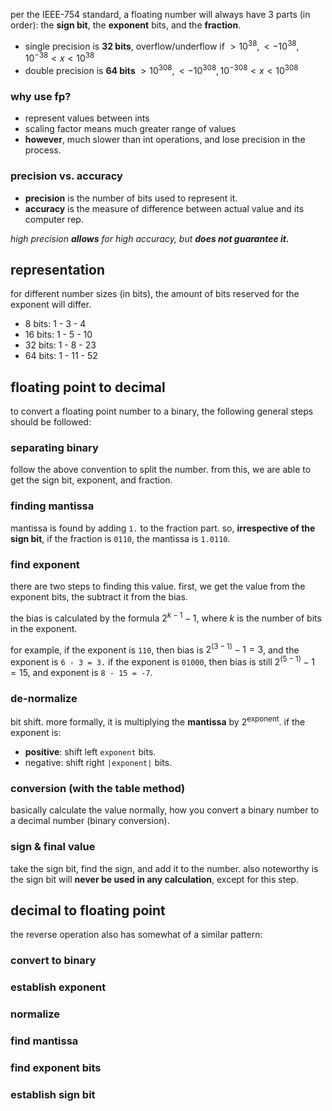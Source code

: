 per the IEEE-754 standard, a floating number will always have 3 parts (in order): the **sign bit**, the **exponent** bits, and the **fraction**.
- single precision is **32 bits**, overflow/underflow if $>10^{38}, <-10^{38}, 10^{-38} < x < 10^{38}$
- double precision is **64 bits** $>10^{308}, <-10^{308}, 10^{-308} < x < 10^{308}$

### why use fp?
- represent values between ints
- scaling factor means much greater range of values
- **however**, much slower than int operations, and lose precision in the process.
### precision vs. accuracy
- **precision** is the number of bits used to represent it.
- **accuracy** is the measure of difference between actual value and its computer rep.

*high precision **allows** for high accuracy, but **does not guarantee it.***
## representation
for different number sizes (in bits), the amount of bits reserved for the exponent will differ.
- 8 bits: 1 - 3 - 4
- 16 bits: 1 - 5 - 10
- 32 bits: 1 - 8 - 23
- 64 bits: 1 - 11 - 52

## floating point to decimal
to convert a floating point number to a binary, the following general steps should be followed:
### separating binary
follow the above convention to split the number. from this, we are able to get the sign bit, exponent, and fraction.
### finding mantissa
mantissa is found by adding `1.` to the fraction part. so, **irrespective of the sign bit**, if the fraction is `0110`, the mantissa is `1.0110`.
### find exponent
there are two steps to finding this value. first, we get the value from the exponent bits, the subtract it from the bias. 

the bias is calculated by the formula $2^{k - 1} - 1$, where $k$ is the number of bits in the exponent.

for example, if the exponent is `110`, then bias is $2^{(3 - 1)}-1=3$, and the exponent is `6 - 3 = 3.` if the exponent is `01000`, then bias is still $2^{(5 - 1)}-1=15$, and exponent is `8 - 15 = -7`.
### de-normalize
bit shift. more formally, it is multiplying the **mantissa** by $2^\text{exponent}$. if the exponent is:
- **positive**: shift left `exponent` bits.
- negative: shift right `|exponent|` bits.
### conversion (with the table method)
basically calculate the value normally, how you convert a binary number to a decimal number (binary conversion).
### sign & final value
take the sign bit, find the sign, and add it to the number. also noteworthy is the sign bit will **never be used in any calculation**, except for this step.

## decimal to floating point
the reverse operation also has somewhat of a similar pattern:
### convert to binary
### establish exponent
### normalize
### find mantissa
### find exponent bits
### establish sign bit


